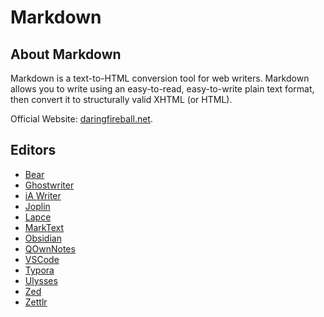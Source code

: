 # Markdown

## About Markdown

Markdown is a text-to-HTML conversion tool for web writers. Markdown allows you to write using an easy-to-read, easy-to-write plain text format, then convert it to structurally valid XHTML (or HTML).

Official Website: [daringfireball.net](https://daringfireball.net/projects/markdown/).

## Editors

- [Bear](https://bear.app/)
- [Ghostwriter](https://ghostwriter.kde.org/)
- [iA Writer](https://ia.net/)
- [Joplin](https://joplinapp.org/)
- [Lapce](https://lapce.dev/)
- [MarkText](https://github.com/marktext/marktext)
- [Obsidian](https://obsidian.md/)
- [QOwnNotes](https://www.qownnotes.org/)
- [VSCode](https://code.visualstudio.com/)
- [Typora](https://typora.io/)
- [Ulysses](https://ulysses.app/)
- [Zed](https://zed.dev/)
- [Zettlr](https://www.zettlr.com/)
